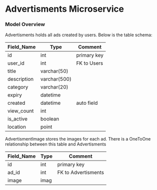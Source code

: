 # Advertisments Microservice

### Model Overview

Advertisments holds all ads created by users. Below is the table schema:

| Field_Name  | Type          | Comment             |
| ----------- | ------------- | -----------         |
| id          | int           | primary key         |
| user_id     | int           | FK to Users         |
| title       | varchar(50)   |                     |
| description | varchar(500)  |                     |
| category    | varchar(20)   |                     |
| expiry      | datetime      |                     |
| created     | datetime      | auto field          |
| view_count  | int           |                     |
| is_active   | boolean       |                     |
| location    | point         |                     |

AdvertismentImage stores the images for each ad. There is a OneToOne relationship between this table
and Advertisments

| Field_Name  | Type          | Comment             |
| ----------- | ------------- | -----------         |
| id          | int           | primary key         |
| ad_id       | int           | FK to Advertisments |
| image       | imag          |                     |
